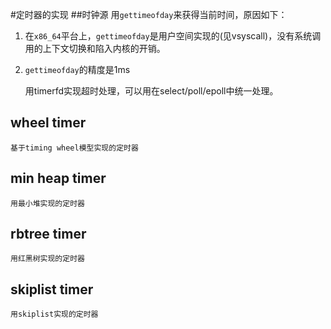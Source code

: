 #定时器的实现
##时钟源
    用`gettimeofday`来获得当前时间，原因如下：

1. 在`x86_64`平台上，`gettimeofday`是用户空间实现的(见vsyscall)，没有系统调用的上下文切换和陷入内核的开销。
2. `gettimeofday`的精度是1ms

	用timerfd实现超时处理，可以用在select/poll/epoll中统一处理。

## wheel timer
    基于timing wheel模型实现的定时器

## min heap timer
    用最小堆实现的定时器

## rbtree timer
	用红黑树实现的定时器

## skiplist timer
    用skiplist实现的定时器
